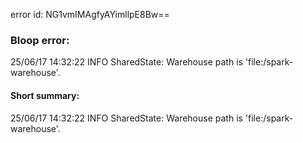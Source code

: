 error id: NG1vmIMAgfyAYimllpE8Bw==
### Bloop error:

25/06/17 14:32:22 INFO SharedState: Warehouse path is 'file:<WORKSPACE>/spark-warehouse'.
#### Short summary: 

25/06/17 14:32:22 INFO SharedState: Warehouse path is 'file:<WORKSPACE>/spark-warehouse'.
